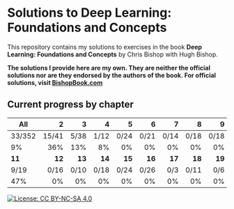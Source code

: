 # Solutions to **Deep Learning: Foundations and Concepts**

This repository contains my solutions to exercises in the book **Deep Learning: Foundations and Concepts** by Chris Bishop with Hugh Bishop.

**The solutions I provide here are my own. They are neither the official solutions nor are they endorsed by the authors of the book. For official solutions, visit [BishopBook.com](https://www.bishopbook.com/)**

## Current progress by chapter
| **All** |  **2** |  **3** |  **4** |  **5** |  **6** |  **7** |  **8** |  **9** | **10** |
|---------|-------:|-------:|-------:|-------:|-------:|-------:|-------:|-------:|-------:|
| 33/352  |  15/41 |   5/38 |   1/12 |   0/24 |   0/21 |   0/14 |   0/18 |   0/18 |   0/13 |
| 9%      |    36% |    13% |     8% |     0% |     0% |     0% |     0% |     0% |     0% |
| **11**  | **12** | **13** | **14** | **15** | **16** | **17** | **18** | **19** | **20** |
| 9/19    |   0/16 |   0/10 |   0/18 |   0/24 |   0/26 |    0/3 |   0/11 |    0/6 |   3/20 |
| 47%     |     0% |     0% |     0% |     0% |     0% |     0% |     0% |     0% |    15% |

[![License: CC BY-NC-SA 4.0](https://img.shields.io/badge/License-CC_BY--NC--SA_4.0-lightgrey.svg)](https://creativecommons.org/licenses/by-nc-sa/4.0/)
